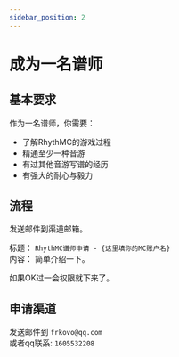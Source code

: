 ```yaml
---
sidebar_position: 2
---
```


# 成为一名谱师

## 基本要求

作为一名谱师，你需要：
- 了解RhythMC的游戏过程
- 精通至少一种音游
- 有过其他音游写谱的经历
- 有强大的耐心与毅力

## 流程

发送邮件到渠道邮箱。

标题： `RhythMC谱师申请 - {这里填你的MC账户名}`  
内容： 简单介绍一下。

如果OK过一会权限就下来了。

## 申请渠道

发送邮件到 `frkovo@qq.com`  
或者qq联系: `1605532208`
